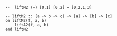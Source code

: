 ```applescript
--  liftM2 (+) [0,1] [0,2] = [0,2,1,3]
```

```applescript
-- liftM2 :: (a -> b -> c) -> [a] -> [b] -> [c]
on liftM2(f, a, b)
    liftA2(f, a, b)
end liftM2
```